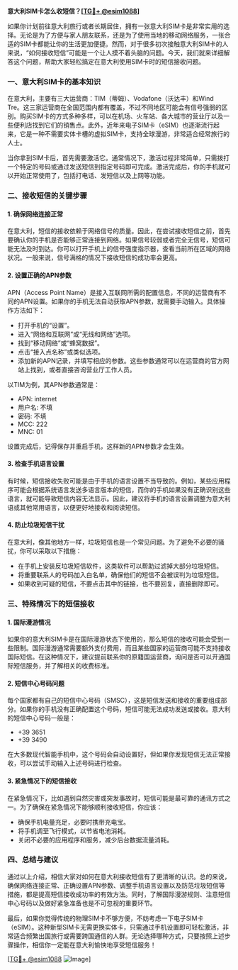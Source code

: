 **意大利SIM卡怎么收短信？[[TG💪+ @esim1088](https://t.me/s/esim1088)]**

如果你计划前往意大利旅行或者长期居住，拥有一张意大利SIM卡是非常实用的选择。无论是为了方便与家人朋友联系，还是为了使用当地的移动网络服务，一张合适的SIM卡都能让你的生活更加便捷。然而，对于很多初次接触意大利SIM卡的人来说，“如何接收短信”可能是一个让人摸不着头脑的问题。今天，我们就来详细解答这个问题，帮助大家轻松搞定在意大利使用SIM卡时的短信接收问题。

### 一、意大利SIM卡的基本知识

在意大利，主要有三大运营商：TIM（蒂姆）、Vodafone（沃达丰）和Wind Tre。这三家运营商在全国范围内都有覆盖，不过不同地区可能会有信号强弱的区别。购买SIM卡的方式多种多样，可以在机场、火车站、各大城市的营业厅以及一些便利店找到它们的销售点。此外，近年来电子SIM卡（eSIM）也逐渐流行起来，它是一种不需要实体卡槽的虚拟SIM卡，支持全球漫游，非常适合经常旅行的人士。

当你拿到SIM卡后，首先需要激活它。通常情况下，激活过程非常简单，只需拨打一个特定的号码或通过发送短信到指定号码即可完成。激活完成后，你的手机就可以开始正常使用了，包括打电话、发短信以及上网等功能。

### 二、接收短信的关键步骤

#### 1. 确保网络连接正常

在意大利，短信的接收依赖于网络信号的质量。因此，在尝试接收短信之前，首先要确认你的手机是否能够正常连接到网络。如果信号较弱或者完全无信号，短信可能无法及时到达。你可以打开手机上的信号强度指示器，查看当前所在区域的网络状况。一般来说，信号满格的情况下接收短信的成功率会更高。

#### 2. 设置正确的APN参数

APN（Access Point Name）是接入互联网所需的配置信息，不同的运营商有不同的APN设置。如果你的手机无法自动获取APN参数，就需要手动输入。具体操作方法如下：

- 打开手机的“设置”。
- 进入“网络和互联网”或“无线和网络”选项。
- 找到“移动网络”或“蜂窝数据”。
- 点击“接入点名称”或类似选项。
- 添加新的APN记录，并填写相应的参数。这些参数通常可以在运营商的官方网站上找到，或者直接咨询营业厅工作人员。

以TIM为例，其APN参数通常是：
- APN: internet
- 用户名: 不填
- 密码: 不填
- MCC: 222
- MNC: 01

设置完成后，记得保存并重启手机，这样新的APN参数才会生效。

#### 3. 检查手机语言设置

有时候，短信接收失败可能是由于手机的语言设置不当导致的。例如，某些应用程序可能会根据系统语言发送多语言版本的短信，而你的手机如果没有正确识别这些语言，就可能导致短信内容无法显示。因此，建议将手机的语言设置调整为意大利语或其他常用语言，以便更好地接收和阅读短信。

#### 4. 防止垃圾短信干扰

在意大利，像其他地方一样，垃圾短信也是一个常见问题。为了避免不必要的骚扰，你可以采取以下措施：

- 在手机上安装反垃圾短信软件，这类软件可以帮助过滤掉大部分垃圾短信。
- 将重要联系人的号码加入白名单，确保他们的短信不会被误判为垃圾短信。
- 如果收到可疑的短信，不要点击其中的链接，也不要回复，直接删除即可。

### 三、特殊情况下的短信接收

#### 1. 国际漫游情况

如果你的意大利SIM卡是在国际漫游状态下使用的，那么短信的接收可能会受到一些限制。国际漫游通常需要额外支付费用，而且某些国家的运营商可能不支持接收国际短信。在这种情况下，建议提前联系你的原籍国运营商，询问是否可以开通国际短信服务，并了解相关的收费标准。

#### 2. 短信中心号码问题

每个国家都有自己的短信中心号码（SMSC），这是短信发送和接收的重要组成部分。如果你的手机没有正确配置这个号码，短信可能无法成功发送或接收。意大利的短信中心号码一般是：
- +39 3651
- +39 3490

在大多数现代智能手机中，这个号码会自动设置好，但如果你发现短信无法正常接收，可以尝试手动输入上述号码进行检查。

#### 3. 紧急情况下的短信接收

在紧急情况下，比如遇到自然灾害或突发事故时，短信可能是最可靠的通讯方式之一。为了确保在紧急情况下能够顺利接收短信，你应该：

- 确保手机电量充足，必要时携带充电宝。
- 将手机调至飞行模式，以节省电池消耗。
- 关闭不必要的应用程序和服务，减少后台数据流量消耗。

### 四、总结与建议

通过以上介绍，相信大家对如何在意大利接收短信有了更清晰的认识。总的来说，确保网络连接正常、正确设置APN参数、调整手机语言设置以及防范垃圾短信等措施，都是提高短信接收成功率的有效方法。同时，了解国际漫游规则、注意短信中心号码以及做好紧急准备也是不可忽视的重要环节。

最后，如果你觉得传统的物理SIM卡不够方便，不妨考虑一下电子SIM卡（eSIM）。这种新型SIM卡无需更换实体卡，只需通过手机设置即可轻松激活，非常适合频繁出国旅行或需要跨国通信的人群。无论选择哪种方式，只要按照上述步骤操作，相信你一定能在意大利愉快地享受短信服务！

[[TG💪+ @esim1088](https://t.me/s/esim1088) ![Image](https://i.postimg.cc/4NQfJmqS/Snipaste-2025-05-13-00-14-12.png)]